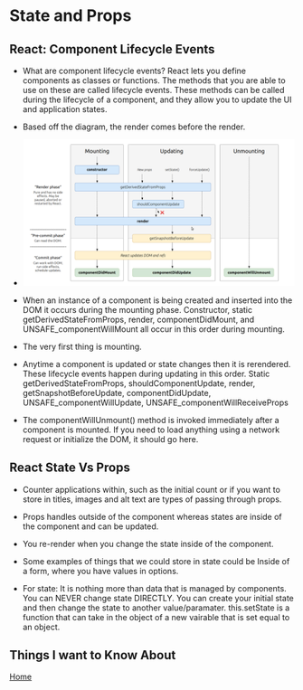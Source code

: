# State and Props

## React: Component Lifecycle Events

- What are component lifecycle events? React lets you define components as classes or functions. The methods that you are able to use on these are called lifecycle events. These methods can be called during the lifecycle of a component, and they allow you to update the UI and application states.

- Based off the diagram, the render comes before the render.

- ![React](Images/React%20Lifestyle%20Event.png)

- When an instance of a component is being created and inserted into the DOM it occurs during the mounting phase. Constructor, static getDerivedStateFromProps, render, componentDidMount, and UNSAFE_componentWillMount all occur in this order during mounting.

- The very first thing is mounting.

- Anytime a component is updated or state changes then it is rerendered. These lifecycle events happen during updating in this order. Static getDerivedStateFromProps, shouldComponentUpdate, render,
getSnapshotBeforeUpdate, componentDidUpdate, UNSAFE_componentWillUpdate, UNSAFE_componentWillReceiveProps

- The componentWillUnmount() method is invoked immediately after a component is mounted. If you need to load anything using a network request or initialize the DOM, it should go here.

## React State Vs Props

- Counter applications within, such as the initial count or if you want to store in titles, images and alt text are types of passing through props.

- Props handles outside of the component whereas states are inside of the component and can be updated.

- You re-render when you change the state inside of the component.

- Some examples of things that we could store in state could be Inside of a form, where you have values in options.

- For state: It is nothing more than data that is managed by components. You can NEVER change state DIRECTLY. You can create your initial state and then change the state to another value/paramater. this.setState is a function that can take in the object of a new vairable that is set equal to an object.

## Things I want to Know About

[Home](https://keelen-fisher.github.io/new-repository/)